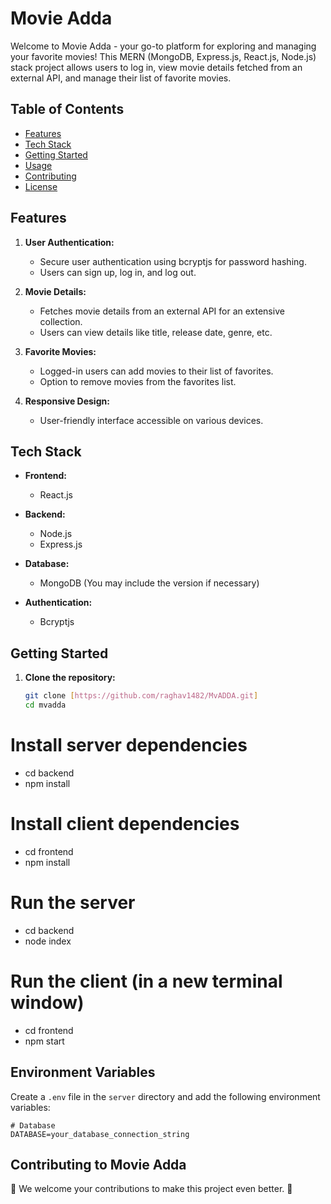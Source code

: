 # Movie Adda

Welcome to Movie Adda - your go-to platform for exploring and managing your favorite movies! This MERN (MongoDB, Express.js, React.js, Node.js) stack project allows users to log in, view movie details fetched from an external API, and manage their list of favorite movies.

## Table of Contents

- [Features](#features)
- [Tech Stack](#tech-stack)
- [Getting Started](#getting-started)
- [Usage](#usage)
- [Contributing](#contributing)
- [License](#license)

## Features

1. **User Authentication:**
   - Secure user authentication using bcryptjs for password hashing.
   - Users can sign up, log in, and log out.

2. **Movie Details:**
   - Fetches movie details from an external API for an extensive collection.
   - Users can view details like title, release date, genre, etc.

3. **Favorite Movies:**
   - Logged-in users can add movies to their list of favorites.
   - Option to remove movies from the favorites list.

4. **Responsive Design:**
   - User-friendly interface accessible on various devices.

## Tech Stack

- **Frontend:**
  - React.js

- **Backend:**
  - Node.js
  - Express.js

- **Database:**
  - MongoDB (You may include the version if necessary)

- **Authentication:**
  - Bcryptjs

## Getting Started

1. **Clone the repository:**
   ```bash
   git clone [https://github.com/raghav1482/MvADDA.git]
   cd mvadda
# Install server dependencies
- cd backend
- npm install

# Install client dependencies
- cd frontend
- npm install

# Run the server
- cd backend
- node index

# Run the client (in a new terminal window)
- cd frontend
- npm start

## Environment Variables

Create a `.env` file in the `server` directory and add the following environment variables:

```plaintext
# Database
DATABASE=your_database_connection_string

```

## Contributing to Movie Adda

🎉 We welcome your contributions to make this project even better. 🎉
